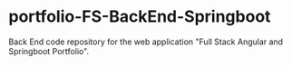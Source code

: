 # portfolio-FS-BackEnd-Springboot
Back End code repository for the web application "Full Stack Angular and Springboot Portfolio".
